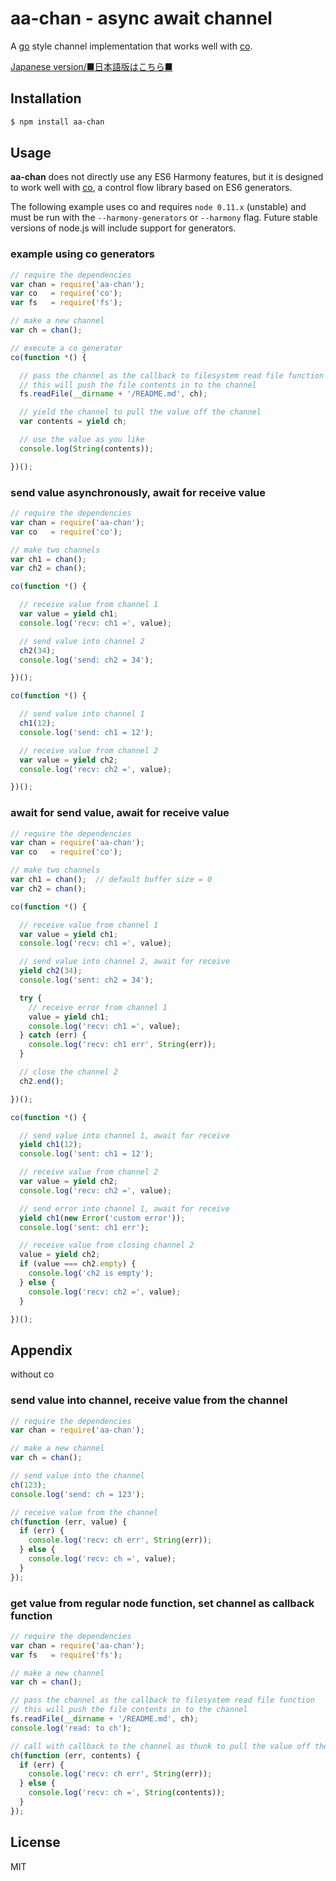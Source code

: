 aa-chan - async await channel
=============================

  A [go](http://golang.org) style channel implementation
  that works well with [co](https://github.com/visionmedia/co).

  [Japanese version/■日本語版はこちら■](README-JP.md#readme)

Installation
------------

```bash
$ npm install aa-chan
```

Usage
-----

  **aa-chan** does not directly use any ES6 Harmony features, 
  but it is designed to work well with [co](https://github.com/visionmedia/co),
  a control flow library based on ES6 generators.

  The following example uses co and requires `node 0.11.x` (unstable)
  and must be run with the `--harmony-generators` or `--harmony` flag.
  Future stable versions of node.js will include support for generators.

### example using co generators

```js
// require the dependencies
var chan = require('aa-chan');
var co   = require('co');
var fs   = require('fs');

// make a new channel
var ch = chan();

// execute a co generator
co(function *() {

  // pass the channel as the callback to filesystem read file function
  // this will push the file contents in to the channel
  fs.readFile(__dirname + '/README.md', ch);

  // yield the channel to pull the value off the channel
  var contents = yield ch;

  // use the value as you like
  console.log(String(contents));

})();
```

### send value asynchronously, await for receive value

```js
// require the dependencies
var chan = require('aa-chan');
var co   = require('co');

// make two channels
var ch1 = chan();
var ch2 = chan();

co(function *() {

  // receive value from channel 1
  var value = yield ch1;
  console.log('recv: ch1 =', value);

  // send value into channel 2
  ch2(34);
  console.log('send: ch2 = 34');

})();

co(function *() {

  // send value into channel 1
  ch1(12);
  console.log('send: ch1 = 12');

  // receive value from channel 2
  var value = yield ch2;
  console.log('recv: ch2 =', value);

})();
```


### await for send value, await for receive value

```js
// require the dependencies
var chan = require('aa-chan');
var co   = require('co');

// make two channels
var ch1 = chan();  // default buffer size = 0
var ch2 = chan();

co(function *() {

  // receive value from channel 1
  var value = yield ch1;
  console.log('recv: ch1 =', value);

  // send value into channel 2, await for receive
  yield ch2(34);
  console.log('sent: ch2 = 34');

  try {
    // receive error from channel 1
    value = yield ch1;
    console.log('recv: ch1 =', value);
  } catch (err) {
    console.log('recv: ch1 err', String(err));
  }

  // close the channel 2
  ch2.end();

})();

co(function *() {

  // send value into channel 1, await for receive
  yield ch1(12);
  console.log('sent: ch1 = 12');

  // receive value from channel 2
  var value = yield ch2;
  console.log('recv: ch2 =', value);

  // send error into channel 1, await for receive
  yield ch1(new Error('custom error'));
  console.log('sent: ch1 err');

  // receive value from closing channel 2
  value = yield ch2;
  if (value === ch2.empty) {
    console.log('ch2 is empty');
  } else {
    console.log('recv: ch2 =', value);
  }

})();
```



Appendix
--------

without co

### send value into channel, receive value from the channel

```js
// require the dependencies
var chan = require('aa-chan');

// make a new channel
var ch = chan();

// send value into the channel
ch(123);
console.log('send: ch = 123');

// receive value from the channel
ch(function (err, value) {
  if (err) {
    console.log('recv: ch err', String(err));
  } else {
    console.log('recv: ch =', value);
  }
});
```

### get value from regular node function, set channel as callback function

```js
// require the dependencies
var chan = require('aa-chan');
var fs   = require('fs');

// make a new channel
var ch = chan();

// pass the channel as the callback to filesystem read file function
// this will push the file contents in to the channel
fs.readFile(__dirname + '/README.md', ch);
console.log('read: to ch');

// call with callback to the channel as thunk to pull the value off the channel
ch(function (err, contents) {
  if (err) {
    console.log('recv: ch err', String(err));
  } else {
    console.log('recv: ch =', String(contents));
  }
});
```

License
-------

  MIT
